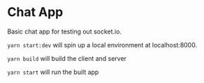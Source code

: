 # Chat App

Basic chat app for testing out socket.io.

`yarn start:dev` will spin up a local environment at localhost:8000.

`yarn build` will build the client and server

`yarn start` will run the built app
